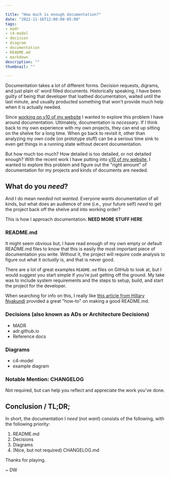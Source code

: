 ```yaml
---

title: "How much is enough documentation?"
date: "2022-11-16T12:00:00-05:00"
tags:
- madr
- c4-model
- decision
- diagram
- documentation
- README.md
- markdown
description: ""
thumbnail: ""

---
```


[1]: https://github.com/davidwesst/website/blob/main/CHANGELOG.md
[2]: https://www.freecodecamp.org/news/how-to-write-a-good-readme-file/

Documentation takes a lot of different forms. Decision requests, digrams, and just plain ol' word filled documents. Historically speaking, I have been guilty of being that developer that loathed documentation, waited until the last minute, and usually producted something that won't provide much help when it is actually needed.

Since [working on v10 of my website][1] I wanted to explore this problem I have around documentation. Ultimately, documentation is _necessary_. If I think back to my own experience with my own projects, they can end up sitting on the shelve for a long time. When go back to revisit it, other than analyzing my own code (on prototype stuff) can be a serious time sink to even get things in a running state without decent documentation.

But how much too much? How detailed is too detailed, or not detailed enough? With the recent work I have putting into [v10 of my website][1], I wanted to explore this problem and figure out the "right amount" of documentation for my projects and kinds of documents are needed.

## What do you _need_?

And I do mean _needed_ not _wanted_. Everyone _wants_ documentation of all kinds, but what does an audience of one (i.e., your future self) _need_ to get the project back off the shelve and into working order?

This is how I approach documentation. **NEED MORE STUFF HERE**

### README.md

It might seem obvious but, I have read enough of my own empty or default README.md files to know that this is easily the most important piece of documentation you write. Without it, the project will require code analysis to figure out what it _actually_ is, and that is never good.

There are a lot of great examples `README.md` files on GitHub to look at, but I would suggest you start simple if you're just getting off the ground. My take was to include system requirements and the steps to setup, build, and start the project for the developer.

When searching for info on this, I really like [this article from Hillary Nyakundi][2] provided a great "how-to" on making a good README.md.

### Decisions (also known as ADs or Architecture Decisions)

- MADR
- adr.github.io
- Reference docs

### Diagrams

- c4-model
- example diagram

### Notable Mention: CHANGELOG

Not required, but can help you reflect and appreciate the work you've done. 

## Conclusion / TL;DR;

In short, the documentation I _need_ (not _want_) consists of the following, with the following priority:

1. README.md
2. Decisions
3. Diagrams
4. (Nice, but not required) CHANGELOG.md

Thanks for playing.

~ DW



